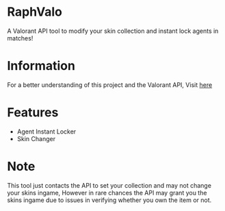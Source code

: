 # RaphValo
A Valorant API tool to modify your skin collection and instant lock agents in matches!

# Information
For a better understanding of this project and the Valorant API, Visit [here](https://valapidocs.techchrism.me/)

# Features
* Agent Instant Locker
* Skin Changer

# Note
This tool just contacts the API to set your collection and may not change your skins ingame, However in rare chances the API may grant you the skins ingame due to issues in verifying whether you own the item or not.
